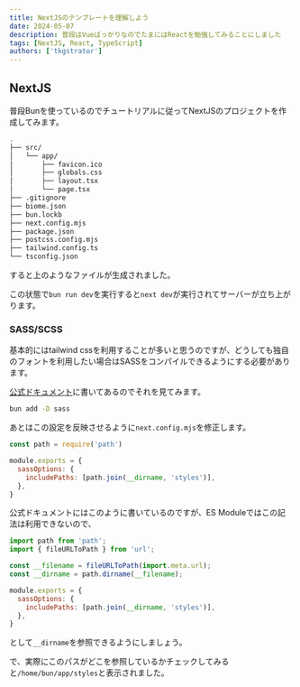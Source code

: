```yaml
---
title: NextJSのテンプレートを理解しよう
date: 2024-05-07
description: 普段はVueばっかりなのでたまにはReactを勉強してみることにしました
tags: [NextJS, React, TypeScript]
authors: ['tkgstrator']
---
```


## NextJS

普段Bunを使っているのでチュートリアルに従ってNextJSのプロジェクトを作成してみます。

```zsh
.
├── src/
│   └── app/
│       ├── favicon.ico
│       ├── globals.css
│       ├── layout.tsx
│       └── page.tsx
├── .gitignore
├── biome.json
├── bun.lockb
├── next.config.mjs
├── package.json
├── postcss.config.mjs
├── tailwind.config.ts
└── tsconfig.json
```

すると上のようなファイルが生成されました。

この状態で`bun run dev`を実行すると`next dev`が実行されてサーバーが立ち上がります。

### SASS/SCSS

基本的にはtailwind cssを利用することが多いと思うのですが、どうしても独自のフォントを利用したい場合はSASSをコンパイルできるようにする必要があります。

[公式ドキュメント](https://nextjs.org/docs/app/building-your-application/styling/sass)に書いてあるのでそれを見てみます。

```zsh
bun add -D sass
```

あとはこの設定を反映させるように`next.config.mjs`を修正します。

```mjs
const path = require('path')

module.exports = {
  sassOptions: {
    includePaths: [path.join(__dirname, 'styles')],
  },
}
```

公式ドキュメントにはこのように書いているのですが、ES Moduleではこの記法は利用できないので、

```mjs
import path from 'path';
import { fileURLToPath } from 'url';

const __filename = fileURLToPath(import.meta.url);
const __dirname = path.dirname(__filename);

module.exports = {
  sassOptions: {
    includePaths: [path.join(__dirname, 'styles')],
  },
}
```

として`__dirname`を参照できるようにしましょう。

で、実際にこのパスがどこを参照しているかチェックしてみると`/home/bun/app/styles`と表示されました。

